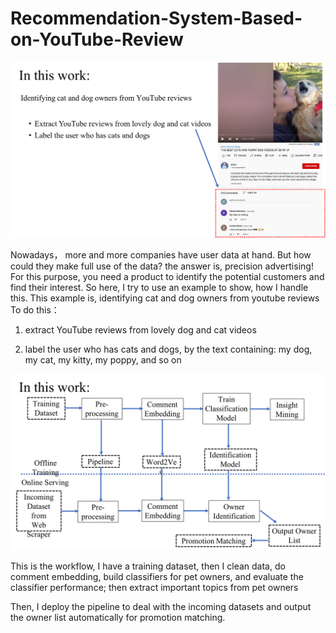 # Recommendation-System-Based-on-YouTube-Review

![graph](./screenshots/Picture1.png)

Nowadays， more and more companies have user data at hand. But how could they make full use of the data? the answer is, precision advertising! For this purpose, you need a product to identify the potential customers and find their interest. So here, I try to use an example to show, how I handle this. This example is, identifying cat and dog owners from youtube reviews 
To do this：

1. extract YouTube reviews from lovely dog and cat videos

2. label the user who has cats and dogs, by the text containing: my dog, my cat, my kitty, my poppy, and so on

![graph](./screenshots/Picture2.png)

This is the workflow, I have a training dataset, then I clean data, do comment embedding, build classifiers for pet owners, and evaluate the classifier performance;  then extract important topics from pet owners

Then, I deploy the pipeline to deal with the incoming datasets and output the owner list automatically for promotion matching. 
